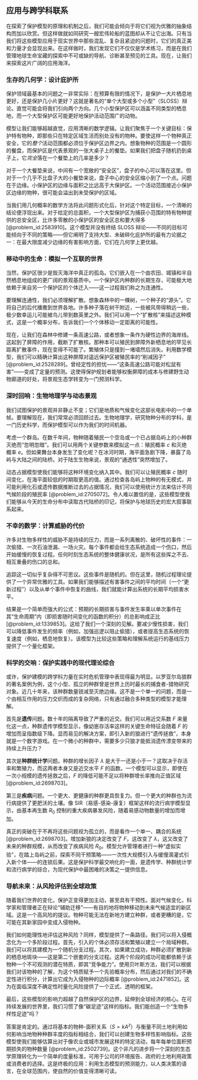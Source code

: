 ## 应用与跨学科联系

在探索了保护模型的原理和机制之后，我们可能会倾向于将它们视为优雅的抽象结构而加以欣赏。但这样做就如同研究一艘宏伟轮船的蓝图却从不让它出海。只有当我们将这些模型应用于现实世界中那些混乱、复杂且紧迫的问题时，它们的真正美和力量才会显现出来。在这样做时，我们发现它们不仅仅是学术练习，而是在我们管理地球生命宝藏的探索中不可或缺的导航、诊断甚至预见的工具。现在，让我们来探索这片广阔的应用海洋。

### 生存的几何学：设计庇护所

保护领域最基本的问题之一非常实际：在预算有限的情况下，是保护一大片栖息地更好，还是保护几小片更好？这就是著名的“单个大型或多个小型”（SLOSS）辩论。直觉可能会将我们引向两个方向。几个小型保护区可以涵盖不同类型的栖息地，而一个大型保护区可能更好地保护活动范围广的动物。

模型让我们能够超越直觉，应用清晰的数学逻辑。让我们聚焦于一个关键目标：保护特有物种，即那些只在特定区域生活而别处没有的物种。要使这样一个物种真正安全，它的*整个*活动范围都必须位于保护区边界之内。想象物种的范围是一个圆形的餐盘，而保护区是代表景观的一张大桌子上的餐垫。如果我们把盘子随机扔到桌子上，它*完全*落在一个餐垫上的几率是多少？

对于一个大餐垫来说，中间有一个宽敞的“安全区”，盘子的中心可以落在这里。但对于一个几乎不比盘子大的小餐垫来说，盘子中心的安全区缩小到了一个点。问题在于边缘。小保护区的边缘与面积之比远高于大保护区。一个活动范围接近小保护区边缘的物种，很可能会溢出到未受保护的区域。

当我们用几何概率的数学方法将此问题形式化后，针对这个特定目标，一个清晰的结论便浮现出来。对于给定的总面积，一个大型保护区为捕获小范围的特有物种提供的总安全区，比许多零散的小保护区的安全区总和要大得多 [@problem_id:2583910]。这个模型并没有终结 SLOSS 辩论——不同的目标可能倾向于不同的策略——但它阐明了支持大型、未破碎化庇护所的最有力论据之一：在最大限度减少边缘的有害影响方面，它们在几何学上更优越。

### 移动中的生命：模拟一个互联的世界

当然，保护区很少是毁灭海洋中真正的孤岛。它们嵌入在一个由农田、城镇和半自然栖息地组成的更广阔的景观基质中。一个保护区内种群的长期生存，可能极大地依赖于来自另一个保护区的个体迁入——这一过程我们称之为连通性。

要理解连通性，我们必须理解扩散。想象森林中的一棵树，一个种子的“源头”。它将自己的后代播撒到世界各地。许多种子落在树干附近，一些被风带得稍远一些，极少数幸运儿可能被鸟儿带到数英里之外。我们可以用一个“扩散核”来描述这种模式，这是一个概率分布，告诉我们一个个体移动一定距离的可能性。

现在，让我们在森林中修建一条高速公路，或者想象一条作为硬性边界的海岸线。这起到了屏障的作用，截断了扩散核。那种本可以殖民到屏障外新栖息地的罕见长距离扩散事件，现在变得不可能了。繁殖体只是撞到一堵墙然后消失。利用数学模型，我们可以精确计算出这种屏障对遥远保护区被殖民率的“削减因子” [@problem_id:2528289]。曾经定性的担忧——“这条高速公路可能对松鼠有害”——变成了定量的预测。这使得保护规划者能够权衡屏障的成本与修建野生动物廊道的好处，将景观生态学转变为一门预测科学。

### 深时回响：生物地理学与动态景观

我们试图保护的景观并非静止不变；它们是地质和气候变化这部长电影中的一个单帧。要理解现在，我们常常必须回顾过去。生物地理学，研究物种分布的学科，是一门历史科学，而保护模型可以作为我们的时间机器。

考虑一个群岛。在数千年间，物种随着殖民一个空岛或一个已占据岛屿上的小种群灭绝而“忽明忽暗”。我们可以用两个关键参数来模拟这一点：殖民概率 $c$ 和灭绝概率 $e$。但如果舞台本身发生了变化呢？在冰河时期，海平面急剧下降，暴露了岛屿与大陆之间的陆桥。对于陆生生物来说，景观的“通透性”突然增加了。

动态占据模型使我们能够将这种环境变化纳入其中。我们可以让殖民概率 $c$ 随时间变化，在海平面较低的时期取更高的值。通过检查各岛屿上物种的有无模式，并可能利用化石或遗传数据推断过去的占据情况，我们可以使用统计方法来估计不同气候阶段的殖民率 [@problem_id:2705072]。令人难以置信的是，这些模型使我们能够从今天的生命分布中读取古代陆桥的印记，将保护与地球历史的宏大叙事联系起来。

### 不幸的数学：计算威胁的代价

许多对生物多样性的威胁不是持续的压力，而是一系列离散的、破坏性的事件：一次偷猎、一次石油泄漏、一场火灾。每个事件都会给生态系统造成一个伤口，然后开始缓慢的恢复过程。任何时刻生态系统的整体健康状况，是所有这些挥之不去、相互重叠的伤口的总和。

追踪这一切似乎复杂得不可思议。这些事件是随机的。但在这里，随机过程理论提供了一个异常优雅的工具。如果我们能够描述有害事件之间的平均时间（一个“更新过程”）以及从单个事件中恢复的曲线，我们就能计算出系统的长期平均损害水平。

结果是一个简单而强大的公式：预期的长期损害与事件发生率乘以单次事件在其“生命周期”内（即损害随时间变化的函数的积分）的总影响成正比 [@problem_id:1339853]。这给了我们一个深刻的见解。要减少慢性损害，我们可以降低事件发生的频率（例如，加强巡逻以阻止偷猎），或者提高生态系统的恢复速度（例如，栖息地恢复）。该模型为比较这些策略和理解系统运行的基线压力提供了一个量化框架。

### 科学的交响：保护实践中的现代理论综合

或许，保护建模的跨学科力量在实时危机管理中表现得最为明显。以罗亚尔岛狼群的著名案例为例，这个小型、孤立的种群曾是世界上历时最长的捕食者-猎物研究对象。近几十年来，该种群数量锐减至灭绝边缘。这不是一个单一的问题，而是一个由相互作用的压力交织而成的复杂网络，只有通过融合多种类型的模型才能理解。

首先是**遗传**问题。数十年的隔离导致了严重的近交。我们可以用近交系数 $F$ 来量化这一点，种群遗传学模型显示，像幼崽存活率这样的关键生命特征会随着 $F$ 的增加而呈指数级下降。显而易见的解决方案，即引入新的狼进行“遗传拯救”，本身就是一个数字游戏。在一个微小的种群中，需要多少只狼才能抵消遗传漂变带来的持续上升压力？

其次是**种群统计学**问题。种群的增长因子 $\lambda$ 是大于一还是小于一？这取决于存活率和繁殖力，而这两者本身又是近交水平 $F$ 的函数。一个模型可以显示，即使在一次小规模的遗传拯救之后，$F$ 的降低可能不足以将种群增长率推向正值区域 [@problem_id:2698703]。

第三是**疾病**问题。一个更大、更健康的种群更具恢复力。但一个更大的种群也为流行病提供了更肥沃的土壤。像 SIR（易感-感染-康复）框架这样的流行病学模型显示，由基本再生数 $R_0$ 控制的重大疾病暴发风险，随着易感动物数量的增加而增加。

真正的突破在于不再将这些问题视为孤立的，而是看作一个单一、耦合的系统 [@problem_id:2698703]。增加新狼的决定改变了 $F$，这改变了 $\lambda$，这又改变了未来的种群规模，从而改变了疾病风险 $R_0$。模型允许管理者进行一种“虚拟实验”，在踏上岛屿之前，探索不同干预策略——一次性大规模引入与缓慢滴灌式引入新个体——的连锁后果。这是保护科学最交响化的一面，是遗传学、种群统计学和流行病学的综合，为现代保护中最困难的决策之一提供信息。

### 导航未来：从风险评估到全球政策

随着我们世界的变化，保护正变得更加主动，甚至具有干预性。面对气候变化，科学家和管理者正在辩论“辅助迁移”——有目的地将物种移动到未来气候适宜的新区域。这是一个高风险的提议。物种可能无法在新地方建立种群，或者更糟的是，它可能在其新家园中变成入侵物种。

我们如何能理性地评估这种风险？同样，模型提供了一条路径。我们可以将入侵概念化为一个多阶段过程。首先，引入的个体必须存活和繁殖以建立一个局域种群。我们可以将其建模为一个随机分支过程。其次，如果建立成功，种群必须扩散到新的栖息地斑块——这是第二个嵌套的分支过程。这两个阶段的成功可能都依赖于该物种一个不可观测的潜在特质，即其“竞争能力”。使用贝叶斯方法，我们可以根据我们对该物种的了解，为这个特质赋予一个先验概率分布，然后通过对我们的不确定性进行积分，计算出它成为入侵物种的边际概率 [@problem_id:2471852]。这为在面临深度不确定性时量化风险提供了一个正式、透明的框架。

最后，这些模型的影响力超越了自然保护区的边界，延伸到全球经济的核心。在可持续发展的世界里，我们习惯了像“碳足迹”这样的指标。我们能创造一个“生物多样性足迹”吗？

答案是肯定的。通过将基本的物种-面积关系（$S = kA^z$）与衡量不同土地利用如何影响当地物种种群丰度的指标相结合，我们可以创建生物多样性影响指标。这些模型使我们能够估算出对于像农业或城市发展这样的特定活动，每年每单位面积预期损失的物种数量 [@problem_id:2502739]。这个非凡的进步将一个深刻的生态学原理转化为一个简单的度量标准，可用于公司的环境报告、政府的土地利用政策或消费者的选择。这是终极的应用：利用生态模型的预测能力，以人类决策的语言，在全球范围内，使自然的价值变得清晰可读。